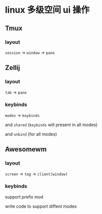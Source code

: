 # linux 多级空间 ui 操作

## Tmux

### layout

`session` -> `window` -> `pane`

## Zellij

### layout

`tab` -> `pane`

### keybinds

`modes` -> `keybinds`

and `shared` (`keybinds` will present in all modes)

and `unbind` (for all modes)

## Awesomewm

### layout

`screen` -> `tag` -> `client(window)`

### keybinds

support prefix mod

write code to support diffent modes
